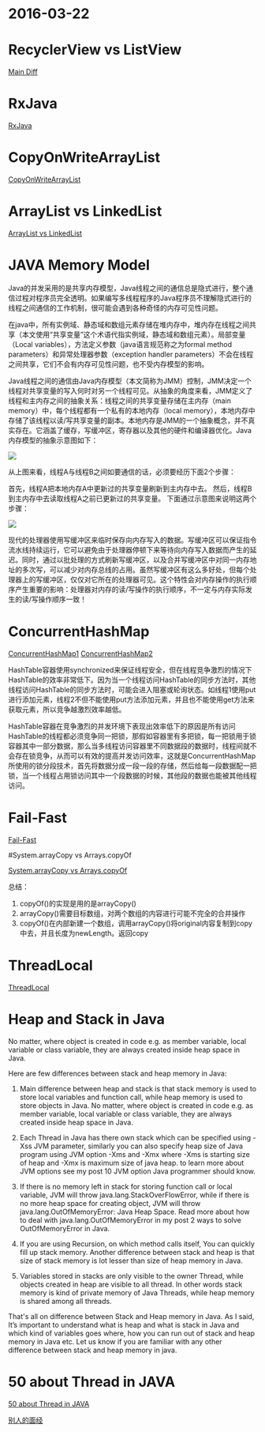 # 2016-03-22

# RecyclerView vs ListView

[Main Diff](http://stackoverflow.com/questions/26728651/recyclerview-vs-listview)

# RxJava

[RxJava](http://gank.io/post/560e15be2dca930e00da1083#toc_1)

# CopyOnWriteArrayList

[CopyOnWriteArrayList](http://blog.csdn.net/wjwj1203/article/details/8109000)

# ArrayList vs LinkedList

[ArrayList vs LinkedList](http://beginnersbook.com/2013/12/difference-between-arraylist-and-linkedlist-in-java/)

# JAVA Memory Model

Java的并发采用的是共享内存模型，Java线程之间的通信总是隐式进行，整个通信过程对程序员完全透明。如果编写多线程程序的Java程序员不理解隐式进行的线程之间通信的工作机制，很可能会遇到各种奇怪的内存可见性问题。

在java中，所有实例域、静态域和数组元素存储在堆内存中，堆内存在线程之间共享（本文使用“共享变量”这个术语代指实例域，静态域和数组元素）。局部变量（Local variables），方法定义参数（java语言规范称之为formal method parameters）和异常处理器参数（exception handler parameters）不会在线程之间共享，它们不会有内存可见性问题，也不受内存模型的影响。

Java线程之间的通信由Java内存模型（本文简称为JMM）控制，JMM决定一个线程对共享变量的写入何时对另一个线程可见。从抽象的角度来看，JMM定义了线程和主内存之间的抽象关系：线程之间的共享变量存储在主内存（main memory）中，每个线程都有一个私有的本地内存（local memory），本地内存中存储了该线程以读/写共享变量的副本。本地内存是JMM的一个抽象概念，并不真实存在。它涵盖了缓存，写缓冲区，寄存器以及其他的硬件和编译器优化。Java内存模型的抽象示意图如下：

![](http://cdn4.infoqstatic.com/statics_s1_20160301-0105u7/resource/articles/java-memory-model-1/zh/resources/11.png)

从上图来看，线程A与线程B之间如要通信的话，必须要经历下面2个步骤：

首先，线程A把本地内存A中更新过的共享变量刷新到主内存中去。
然后，线程B到主内存中去读取线程A之前已更新过的共享变量。
下面通过示意图来说明这两个步骤：

![](http://cdn4.infoqstatic.com/statics_s1_20160301-0105u7/resource/articles/java-memory-model-1/zh/resources/22.png)

现代的处理器使用写缓冲区来临时保存向内存写入的数据。写缓冲区可以保证指令流水线持续运行，它可以避免由于处理器停顿下来等待向内存写入数据而产生的延迟。同时，通过以批处理的方式刷新写缓冲区，以及合并写缓冲区中对同一内存地址的多次写，可以减少对内存总线的占用。虽然写缓冲区有这么多好处，但每个处理器上的写缓冲区，仅仅对它所在的处理器可见。这个特性会对内存操作的执行顺序产生重要的影响：处理器对内存的读/写操作的执行顺序，不一定与内存实际发生的读/写操作顺序一致！

# ConcurrentHashMap

[ConcurrentHashMap1](http://www.infoq.com/cn/articles/ConcurrentHashMap/)
[ConcurrentHashMap2](http://www.importnew.com/8162.html)

HashTable容器使用synchronized来保证线程安全，但在线程竞争激烈的情况下HashTable的效率非常低下。因为当一个线程访问HashTable的同步方法时，其他线程访问HashTable的同步方法时，可能会进入阻塞或轮询状态。如线程1使用put进行添加元素，线程2不但不能使用put方法添加元素，并且也不能使用get方法来获取元素，所以竞争越激烈效率越低。

HashTable容器在竞争激烈的并发环境下表现出效率低下的原因是所有访问HashTable的线程都必须竞争同一把锁，那假如容器里有多把锁，每一把锁用于锁容器其中一部分数据，那么当多线程访问容器里不同数据段的数据时，线程间就不会存在锁竞争，从而可以有效的提高并发访问效率，这就是ConcurrentHashMap所使用的锁分段技术，首先将数据分成一段一段的存储，然后给每一段数据配一把锁，当一个线程占用锁访问其中一个段数据的时候，其他段的数据也能被其他线程访问。

# Fail-Fast

[Fail-Fast](http://www.cnblogs.com/skywang12345/p/3308762.html)

#System.arrayCopy vs Arrays.copyOf

[System.arrayCopy vs Arrays.copyOf](http://blog.csdn.net/shijinupc/article/details/7827507)

总结： 
1. copyOf()的实现是用的是arrayCopy()
2. arrayCopy()需要目标数组，对两个数组的内容进行可能不完全的合并操作
3. copyOf()在内部新建一个数组，调用arrayCopy()将original内容复制到copy中去，并且长度为newLength。返回copy

# ThreadLocal

[ThreadLocal](http://developer.android.com/intl/zh-cn/reference/java/lang/ThreadLocal.html)

# Heap and Stack in Java

No matter, where object is created in code e.g. as member variable, local variable or class variable,  they are always created inside heap space in Java.

Here are few differences between stack and heap memory in Java:

1) Main difference between heap and stack is that stack memory is used to store local variables and function call, while heap memory is used to store objects in Java. No matter, where object is created in code e.g. as member variable, local variable or class variable,  they are always created inside heap space in Java.


2) Each Thread in Java has there own stack which can be specified using -Xss JVM parameter, similarly you can also specify heap size of Java program using JVM option -Xms and -Xmx where -Xms is starting size of heap and -Xmx is maximum size of java heap. to learn more about JVM options see my post 10 JVM option Java programmer should know.


3) If there is no memory left in stack for storing function call or local variable, JVM will throw java.lang.StackOverFlowError, while if there is no more heap space for creating object, JVM will throw java.lang.OutOfMemoryError: Java Heap Space. Read more about how to deal with java.lang.OutOfMemoryError  in my post 2 ways to solve OutOfMemoryError in Java.


4) If you are using Recursion, on which method calls itself, You can quickly fill up stack memory. Another difference between stack and heap is that size of stack memory is lot lesser than size of  heap memory in Java.


5) Variables stored in stacks are only visible to the owner Thread, while objects created in heap are visible to all thread. In other words stack memory is kind of private memory of Java Threads, while heap memory is shared among all threads.


That's all on difference between Stack and Heap memory in Java. As I said, It’s important to understand what is heap and what is stack in Java and which kind of variables goes where, how you can run out of stack and heap memory in Java etc. Let us know if you are familiar with any other difference between stack and heap memory in java.

# 50 about Thread in JAVA
[50 about Thread in JAVA](http://javarevisited.blogspot.com/2014/07/top-50-java-multithreading-interview-questions-answers.html)

[别人的面经](http://www.kymjs.com/code/2015/11/09/01/)

